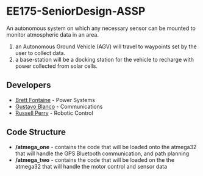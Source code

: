 EE175-SeniorDesign-ASSP
=======================

An autonomous system on which any necessary sensor can be mounted to monitor atmospheric data in an area.
 1. an Autonomous Ground Vehicle (AGV) will travel to waypoints set by the user to collect data.
 2. a base-station
will be a docking station for the vehicle to recharge with power collected from solar cells.

Developers
----------
* [Brett Fontaine](mailto:bfont001@ucr.edu) - Power Systems
* [Gustavo Blanco](mailto:gblan002@ucr.edu) - Communications
* [Russell Perry](mailto:rperr002@ucr.edu) - Robotic Control

Code Structure
--------------
* **/atmega_one** - contains the code that will be loaded onto the atmega32 that will handle the GPS Bluetooth communication, and path planning
* **/atmega_two** - contains the code that will be loaded on the the atmega32 that will handle the motor control and sensor data
